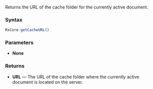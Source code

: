 Returns the URL of the cache folder for the currently active document.

### Syntax

```typescript
RxCore.getCacheURL()
```

### Parameters

- **None**

### Returns

- **URL** — The URL of the cache folder where the currently active document is located on the server.